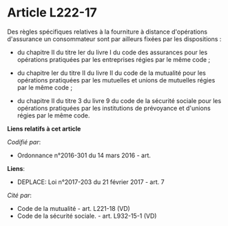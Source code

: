# Article L222-17

Des règles spécifiques relatives à la fourniture à distance d'opérations d'assurance un consommateur sont par ailleurs fixées
par les dispositions :

- du chapitre II du titre Ier du livre I du code des assurances pour les opérations pratiquées par les entreprises régies par
le même code ;

- du chapitre Ier du titre II du livre II du code de la mutualité pour les opérations pratiquées par les mutuelles et unions
de mutuelles régies par le même code ;

- du chapitre II du titre 3 du livre 9 du code de la sécurité sociale pour les opérations pratiquées par les institutions de
prévoyance et d'unions régies par le même code.

**Liens relatifs à cet article**

_Codifié par_:

  - Ordonnance n°2016-301 du 14 mars 2016 - art.

**Liens**:

  - DEPLACE: Loi n°2017-203 du 21 février 2017 - art. 7

_Cité par_:

  - Code de la mutualité - art. L221-18 (VD)
  - Code de la sécurité sociale. - art. L932-15-1 (VD)

